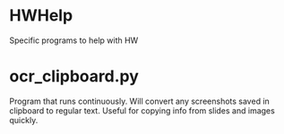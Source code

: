 # HWHelp
Specific programs to help with HW

# ocr_clipboard.py
Program that runs continuously. Will convert any screenshots saved in clipboard to regular text. Useful for copying info from slides and images quickly.
